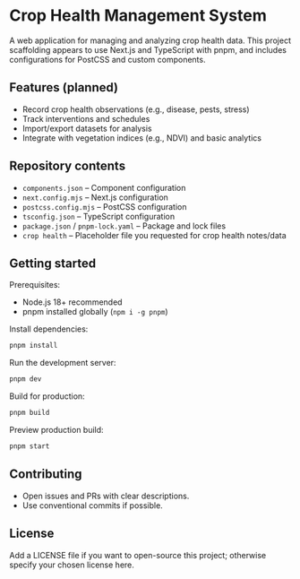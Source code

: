 # Crop Health Management System

A web application for managing and analyzing crop health data. This project scaffolding appears to use Next.js and TypeScript with pnpm, and includes configurations for PostCSS and custom components.

## Features (planned)
- Record crop health observations (e.g., disease, pests, stress)
- Track interventions and schedules
- Import/export datasets for analysis
- Integrate with vegetation indices (e.g., NDVI) and basic analytics

## Repository contents
- `components.json` – Component configuration
- `next.config.mjs` – Next.js configuration
- `postcss.config.mjs` – PostCSS configuration
- `tsconfig.json` – TypeScript configuration
- `package.json` / `pnpm-lock.yaml` – Package and lock files
- `crop health` – Placeholder file you requested for crop health notes/data

## Getting started
Prerequisites:
- Node.js 18+ recommended
- pnpm installed globally (`npm i -g pnpm`)

Install dependencies:

```bash
pnpm install
```

Run the development server:

```bash
pnpm dev
```

Build for production:

```bash
pnpm build
```

Preview production build:

```bash
pnpm start
```

## Contributing
- Open issues and PRs with clear descriptions.
- Use conventional commits if possible.

## License
Add a LICENSE file if you want to open-source this project; otherwise specify your chosen license here.
